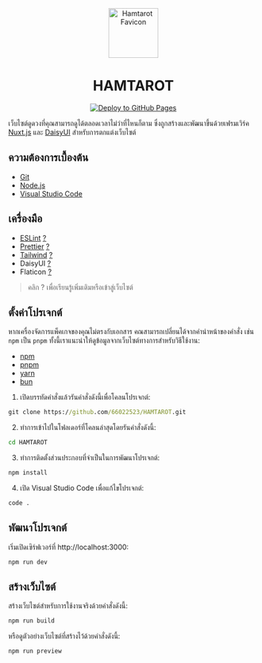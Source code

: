 <div align="center">
  <img src="./public/favicon.ico" width="100px" alt="Hamtarot Favicon" />
  <h1>HAMTAROT</h1>
  <a href="https://github.com/66022523/HAMTAROT/actions/workflows/deploy.yml">
    <img src="https://github.com/66022523/HAMTAROT/actions/workflows/deploy.yml/badge.svg" alt="Deploy to GitHub Pages" />
  </a>
</div>

เว็บไซต์ดูดวงที่คุณสามารถดูได้ตลอดเวลาไม่ว่าที่ไหนก็ตาม ซึ่งถูกสร้างและพัฒนาขึ้นด้วยเฟรมเวิร์ค [Nuxt.js](https://nuxt.com/) และ [DaisyUI](https://daisyui.com/) สำหรับการตกแต่งเว็บไซต์

## ความต้องการเบื้องต้น

- [Git](https://git-scm.com/downloads)
- [Node.js](https://nodejs.org)
- [Visual Studio Code](https://code.visualstudio.com)

## เครื่องมือ

- [ESLint](https://marketplace.visualstudio.com/items?itemName=dbaeumer.vscode-eslint) [?](https://eslint.org/)
- [Prettier](https://marketplace.visualstudio.com/items?itemName=esbenp.prettier-vscode) [?](https://prettier.io/)
- [Tailwind](https://marketplace.visualstudio.com/items?itemName=bradlc.vscode-tailwindcss) [?](https://tailwindcss.com/)
- DaisyUI [?](https://daisyui.com/)
- Flaticon [?](https://www.flaticon.com/uicons/interface-icons)

> คลิก ? เพื่อเรียนรู้เพิ่มเติมหรือเข้าสู่เว็บไซต์

## ตั้งค่าโปรเจกต์

หากเครื่องจัดการแพ็คเกจของคุณไม่ตรงกับเอกสาร คณสามารถเปลี่ยนได้จากคำนำหน้าของคำสั่ง เช่น `npm` เป็น `pnpm` ทั้งนี้เราแนะนำให้ดูข้อมูลจากเว็บไซต์ทางการสำหรับวิธีใช้งาน:

- [npm](https://docs.npmjs.com/cli/)
- [pnpm](https://pnpm.io/pnpm-cli)
- [yarn](https://yarnpkg.com/getting-started/usage)
- [bun](https://bun.sh/docs)

1. เปิดบรรทัดคำสั่งแล้วรันคำสั่งดังนี้เพื่อโคลนโปรเจกต์:

```cmd
git clone https://github.com/66022523/HAMTAROT.git
```

2. ทำการเข้าไปในโฟลเดอร์ที่โคลนล่าสุดโดยรันคำสั่งดังนี้:

```cmd
cd HAMTAROT
```

3. ทำการติดตั้งส่วนประกอบที่จำเป็นในการพัฒนาโปรเจกต์:

```cmd
npm install
```

4. เปิด Visual Studio Code เพื่อแก้ไขโปรเจกต์:

```cmd
code .
```

## พัฒนาโปรเจกต์

เริ่มเปิดเซิร์ฟเวอร์ที่ http://localhost:3000:

```cmd
npm run dev
```

## สร้างเว็บไซต์

สร้างเว็บไซต์สำหรับการใช้งานจริงด้วยคำสั่งดังนี้:

```cmd
npm run build
```

หรือดูตัวอย่างเว็บไซต์ที่สร้างไว้ด้วยคำสั่งดังนี้:

```cmd
npm run preview
```
